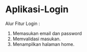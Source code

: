 # Aplikasi-Login

Alur Fitur Login :
1. Memasukan email dan password
2. Memvalidasi masukan.
3. Menampilkan halaman home.
